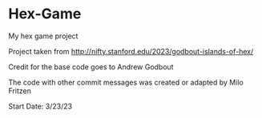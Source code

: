 # Hex-Game
My hex game project

Project taken from http://nifty.stanford.edu/2023/godbout-islands-of-hex/

Credit for the base code goes to Andrew Godbout

The code with other commit messages was created or adapted by Milo Fritzen

Start Date: 3/23/23
